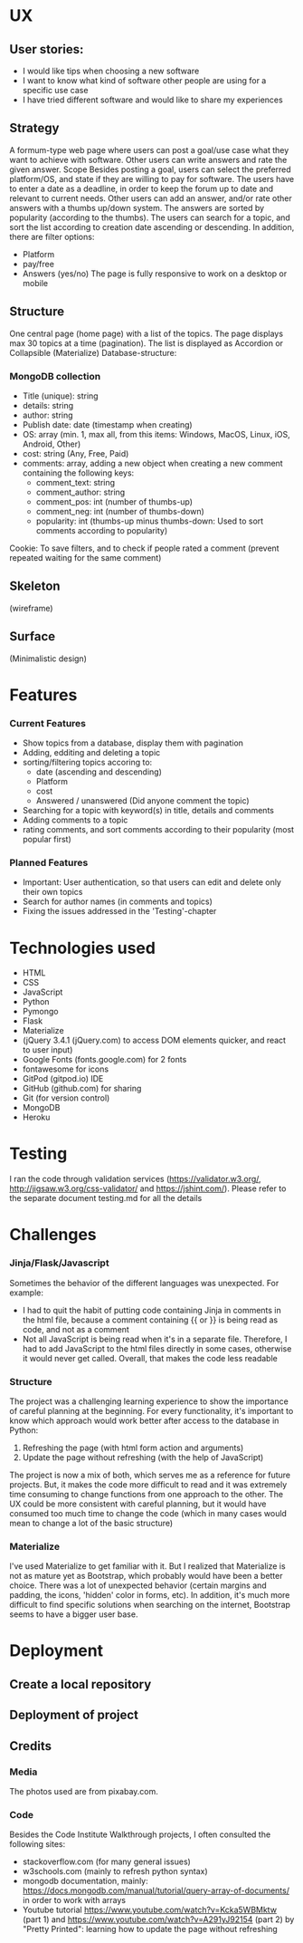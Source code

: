 # UX
## User stories:
- I would like tips when choosing a new software
- I want to know what kind of software other people are using for a specific use case
- I have tried different software and would like to share my experiences

## Strategy
A formum-type web page where users can post a goal/use case what they want to achieve with software. Other users can write answers and rate the given answer.
Scope
Besides posting a goal, users can select the preferred platform/OS, and state if they are willing to pay for software. The users have to enter a date as a deadline, in order to keep the forum up to date and relevant to current needs.
Other users can add an answer, and/or rate other answers with a thumbs up/down system. The answers are sorted by popularity (according to the thumbs).
The users can search for a topic, and sort the list according to creation date ascending or descending. In addition, there are filter options:
- Platform
- pay/free
- Answers (yes/no)
The page is fully responsive to work on a desktop or mobile

## Structure
One central page (home page) with a list of the topics. The page displays max 30 topics at a time (pagination). The list is displayed as Accordion or Collapsible (Materialize)
Database-structure:

### MongoDB collection
- Title (unique): string
- details: string
- author: string
- Publish date: date (timestamp when creating)
- OS: array (min. 1, max all, from this items: Windows, MacOS, Linux, iOS, Android, Other)
- cost: string (Any, Free, Paid)
- comments: array, adding a new object when creating a new comment containing the following keys:
    - comment_text: string
    - comment_author: string
    - comment_pos: int (number of thumbs-up)
    - comment_neg: int (number of thumbs-down)
    - popularity: int (thumbs-up minus thumbs-down: Used to sort comments according to popularity)

Cookie: To save filters, and to check if people rated a comment (prevent repeated waiting for the same comment)

## Skeleton
(wireframe)

## Surface
(Minimalistic design)


# Features

### Current Features
- Show topics from a database, display them with pagination
- Adding, edditing and deleting a topic
- sorting/filtering topics accoring to:
    - date (ascending and descending)
    - Platform
    - cost
    - Answered / unanswered (Did anyone comment the topic)
- Searching for a topic with keyword(s) in title, details and comments
- Adding comments to a topic
- rating comments, and sort comments according to their popularity (most popular first)


### Planned Features
- Important: User authentication, so that users can edit and delete only their own topics
- Search for author names (in comments and topics)
- Fixing the issues addressed in the 'Testing'-chapter

# Technologies used
- HTML
- CSS
- JavaScript
- Python
- Pymongo
- Flask
- Materialize
- (jQuery 3.4.1 (jQuery.com) to access DOM elements quicker, and react to user input)
- Google Fonts (fonts.google.com) for 2 fonts
- fontawesome for icons
- GitPod (gitpod.io) IDE
- GitHub (github.com) for sharing
- Git (for version control)
- MongoDB
- Heroku

# Testing

I ran the code through validation services
(https://validator.w3.org/, http://jigsaw.w3.org/css-validator/ and https://jshint.com/).
Please refer to the separate document testing.md for all the details

# Challenges

### Jinja/Flask/Javascript

Sometimes the behavior of the different languages was unexpected. For example:
- I had to quit the habit of putting code containing Jinja in comments in the html file, because a comment containing
{{ or }} is being read as code, and not as a comment
- Not all JavaScript is being read when it's in a separate file. Therefore, I had to add JavaScript to the html files
directly in some cases, otherwise it would never get called. Overall, that makes the code less readable 


### Structure

The project was a challenging learning experience to show the importance of careful planning at the beginning.
For every functionality, it's important to know which approach would work better after access to the database
in Python:

1. Refreshing the page (with html form action and arguments)
2. Update the page without refreshing (with the help of JavaScript)

The project is now a mix of both, which serves me as a reference for future projects. But, it makes the code more
difficult to read and it was extremely time consuming to change functions from one approach to the other. The UX
could be more consistent with careful planning, but it would have consumed too much time to change the code (which
in many cases would mean to change a lot of the basic structure)

### Materialize

I've used Materialize to get familiar with it. But I realized that Materialize is not as mature yet as Bootstrap,
which probably would have been a better choice. There was a lot of unexpected behavior (certain
margins and padding, the icons, 'hidden' color in forms, etc). In addition, it's much more difficult to find
specific solutions when searching on the internet, Bootstrap seems to have a bigger user base.

# Deployment

## Create a local repository

## Deployment of project


## Credits

### Media
The photos used are from pixabay.com.

### Code
Besides the Code Institute Walkthrough projects, I often consulted the following sites:
- stackoverflow.com (for many general issues)
- w3schools.com (mainly to refresh python syntax)
- mongodb documentation, mainly: https://docs.mongodb.com/manual/tutorial/query-array-of-documents/ in order to work with arrays
- Youtube tutorial https://www.youtube.com/watch?v=Kcka5WBMktw (part 1) and https://www.youtube.com/watch?v=A291yJ92154 (part 2)
by "Pretty Printed": learning how to update the page without refreshing
